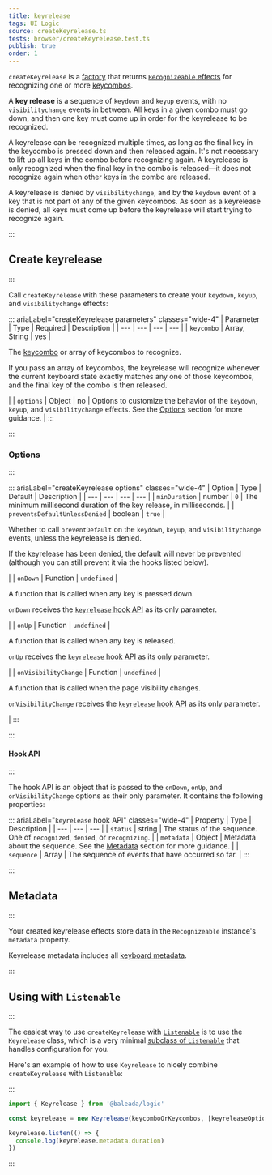 ```yaml
---
title: keyrelease
tags: UI Logic
source: createKeyrelease.ts
tests: browser/createKeyrelease.test.ts
publish: true
order: 1
---
```


`createKeyrelease` is a [factory](/docs/logic/factories-overview) that returns [`Recognizeable` effects](/docs/logic/classes/recognizeable#effect-workflow) for recognizing one or more [keycombos](/docs/logic/keycombo-overview.md).

A **key release** is a sequence of `keydown` and `keyup` events, with no `visibilitychange` events in between. All keys in a given combo must go down, and then one key must come up in order for the keyrelease to be recognized.

A keyrelease can be recognized multiple times, as long as the final key in the keycombo is pressed down and then released again. It's not necessary to lift up all keys in the combo before recognizing again. A keyrelease is only recognized when the final key in the combo is released—it does not recognize again when other keys in the combo are released.

A keyrelease is denied by `visibilitychange`, and by the `keydown` event of a key that is not part of any of the given keycombos. As soon as a keyrelease is denied, all keys must come up before the keyrelease will start trying to recognize again.


:::
## Create keyrelease
:::

Call `createKeyrelease` with these parameters to create your `keydown`, `keyup`, and `visibilitychange` effects:

::: ariaLabel="createKeyrelease parameters" classes="wide-4"
| Parameter | Type | Required | Description |
| --- | --- | --- | --- |
| `keycombo` | Array, String | yes | <p>The [keycombo](/docs/logic/keycombo-overview) or array of keycombos to recognize.</p><p>If you pass an array of keycombos, the keyrelease will recognize whenever the current keyboard state exactly matches any one of those keycombos, and the final key of the combo is then released.</p> |
| `options` | Object | no | Options to customize the behavior of the `keydown`, `keyup`, and `visibilitychange` effects. See the [Options](#options) section for more guidance. |
:::


:::
### Options
:::

::: ariaLabel="createKeyrelease options" classes="wide-4"
| Option | Type | Default | Description |
| --- | --- | --- | --- |
| `minDuration` | number | `0` | The minimum millisecond duration of the key release, in milliseconds. |
| `preventsDefaultUnlessDenied` | boolean | `true` | <p>Whether to call `preventDefault` on the `keydown`, `keyup`, and `visibilitychange` events, unless the keyrelease is denied.</p><p>If the keyrelease has been denied, the default will never be prevented (although you can still prevent it via the hooks listed below).</p> |
| `onDown` | Function | `undefined` | <p>A function that is called when any key is pressed down.</p><p>`onDown` receives the [`keyrelease` hook API](#hook-api) as its only parameter.</p> |
| `onUp` | Function | `undefined` | <p>A function that is called when any key is released.</p><p>`onUp` receives the [`keyrelease` hook API](#hook-api) as its only parameter.</p> |
| `onVisibilityChange` | Function | `undefined` | <p>A function that is called when the page visibility changes.</p><p>`onVisibilityChange` receives the [`keyrelease` hook API](#hook-api) as its only parameter.</p> |
:::


:::
#### Hook API
:::

The hook API is an object that is passed to the `onDown`, `onUp`, and `onVisibilityChange` options as their only parameter. It contains the following properties:

::: ariaLabel="`keyrelease` hook API" classes="wide-4"
| Property | Type | Description |
| --- | --- | --- |
| `status` | string | The status of the sequence. One of `recognized`, `denied`, or `recognizing`. |
| `metadata` | Object | Metadata about the sequence. See the [Metadata](#metadata) section for more guidance. |
| `sequence` | Array | The sequence of events that have occurred so far. |
:::


:::
## Metadata
:::

Your created keyrelease effects store data in the `Recognizeable` instance's `metadata` property.

Keyrelease metadata includes all [keyboard metadata](/docs/logic/factories/recognizeable-effects-overview#keyboard-metadata).

:::
## Using with `Listenable`
:::

The easiest way to use `createKeyrelease` with [`Listenable`](/docs/logic/classes/listenable) is to use the `Keyrelease` class, which is a very minimal [subclass of `Listenable`](/docs/logic/factories/recognizeable-overview#listenable-subclasses) that handles configuration for you.

Here's an example of how to use `Keyrelease` to nicely combine `createKeyrelease` with `Listenable`:

:::
```ts
import { Keyrelease } from '@baleada/logic'

const keyrelease = new Keyrelease(keycomboOrKeycombos, [keyreleaseOptions])

keyrelease.listen(() => {
  console.log(keyrelease.metadata.duration)
})
```
:::

